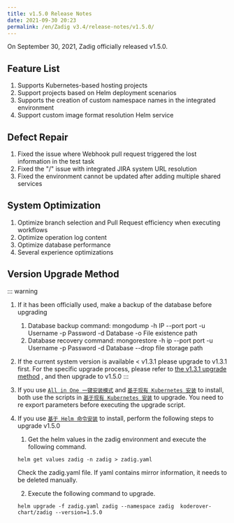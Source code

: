 ```yaml
---
title: v1.5.0 Release Notes
date: 2021-09-30 20:23
permalink: /en/Zadig v3.4/release-notes/v1.5.0/
---
```


On September 30, 2021, Zadig officially released v1.5.0.

## Feature List
1. Supports Kubernetes-based hosting projects
2. Support projects based on Helm deployment scenarios
3. Supports the creation of custom namespace names in the integrated environment
4. Support custom image format resolution Helm service

## Defect Repair
1. Fixed the issue where Webhook pull request triggered the lost information in the test task
2. Fixed the "/" issue with integrated JIRA system URL resolution
3. Fixed the environment cannot be updated after adding multiple shared services

## System Optimization
1. Optimize branch selection and Pull Request efficiency when executing workflows
2. Optimize operation log content
3. Optimize database performance
4. Several experience optimizations

## Version Upgrade Method

::: warning

1. If it has been officially used, make a backup of the database before upgrading
    1. Database backup command: mongodump -h IP --port port -u Username -p Password -d Database -o File existence path
    2. Database recovery command: mongorestore -h ip --port port -u Username -p Password -d Database --drop file storage path
2. If the current system version is available < v1.3.1 please upgrade to v1.3.1 first. For the specific upgrade process, please refer to [the v1.3.1 upgrade method](/0) , and then upgrade to v1.5.0
:::

1. If you use [`All in One 一键安装模式`](/0) and [`基于现有 Kubernetes 安装`](/1) to install, both use the scripts in [`基于现有 Kubernetes 安装`](/1) to upgrade. You need to re export parameters before executing the upgrade script.

2. If you use [`基于 Helm 命令安装`](/0) to install, perform the following steps to upgrade v1.5.0

    1. Get the helm values in the zadig environment and execute the following command.

    ```
    helm get values zadig -n zadig > zadig.yaml
    ```

    Check the zadig.yaml file. If yaml contains mirror information, it needs to be deleted manually.

    2. Execute the following command to upgrade.

    ```
    helm upgrade -f zadig.yaml zadig --namespace zadig  koderover-chart/zadig --version=1.5.0
    ```